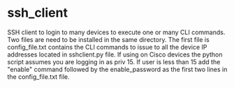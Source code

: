 # ssh_client
SSH client to login to many devices to execute one or many CLI commands. Two files are need to be installed in the same directory. The first file is config_file.txt contains the CLI commands to issue to all the device IP addresses located in sshclient.py file. If using on Cisco devices the python script assumes you are logging in as priv 15. If user is less than 15 add the "enable" command followed by the enable_password as the first two lines in the config_file.txt file.
